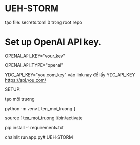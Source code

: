 # UEH-STORM

tạo file: secrets.toml ở trong root repo

# Set up OpenAI API key.
OPENAI_API_KEY="your_key"

OPENAI_API_TYPE="openai"

YDC_API_KEY="you.com_key"
vào link này để lấy YDC_API_KEY
https://api.you.com/

SETUP:

tạo môi trường

python -m venv [ ten_moi_truong ]

source [ ten_moi_truong ]/bin/activate

pip install -r requirements.txt

chainlit run app.py# UEH-STORM
